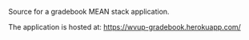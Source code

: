 Source for a gradebook MEAN stack application.

The application is hosted at:
https://wvup-gradebook.herokuapp.com/
